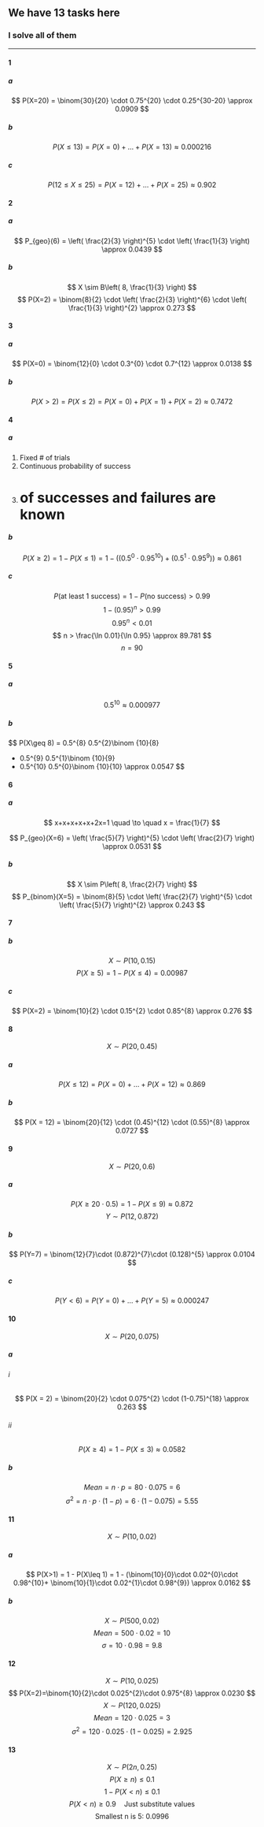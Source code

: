 ## We have 13 tasks here
### I solve all of them

---
#### 1
##### a
$$
P(X=20) = \binom{30}{20} \cdot 0.75^{20} \cdot 0.25^{30-20} \approx 0.0909
$$
##### b
$$
P(X\leq 13) =P(X=0) + \dots +P(X = 13) \approx 0.000216
$$
##### c
$$
P(12 \leq X \leq 25) =P(X=12) + \dots +P(X = 25) \approx 0.902
$$
#### 2
##### a
$$
P_{geo}(6) =  \left( \frac{2}{3} \right)^{5} \cdot \left( \frac{1}{3} \right) \approx 0.0439
$$
##### b
$$
X \sim B\left( 8, \frac{1}{3} \right) 
$$
$$
P(X=2) = \binom{8}{2} \cdot \left( \frac{2}{3} \right)^{6} \cdot \left( \frac{1}{3} \right)^{2} \approx 0.273
$$
#### 3
##### a
$$
P(X=0) = \binom{12}{0} \cdot 0.3^{0} \cdot 0.7^{12} \approx 0.0138
$$
##### b
$$
P(X>2) = P(X \leq 2) = P(X=0) + P(X=1) +P(X=2) \approx 0.7472
$$
#### 4
##### a

1. Fixed # of trials
2. Continuous probability of success
3. # of successes and failures are known 

##### b
$$
P(X\geq 2) = 1 - P(X\leq 1) = 1 - ((0.5^{0} \cdot 0.95^{10})+(0.5^{1} \cdot 0.95^{9})) \approx 0.861
$$
##### c
$$
P(\text{at least 1 success}) = 1 - P(\text{no success)} >0.99
$$
$$
1 - (0.95)^{n} > 0.99
$$
$$
0.95^{n} < 0.01
$$
$$
n > \frac{\ln 0.01}{\ln 0.95} \approx 89.781
$$
$$
n = 90
$$
#### 5
##### a
$$
0.5^{10} \approx 0.000977
$$
##### b
$$
P(X\geq 8) = 0.5^{8} 0.5^{2}\binom {10}{8} 
+ 0.5^{9} 0.5^{1}\binom {10}{9} 
+ 0.5^{10} 0.5^{0}\binom {10}{10}
\approx 0.0547
$$
#### 6
##### a
$$
x+x+x+x+x+2x=1 \quad \to \quad x = \frac{1}{7}
$$

$$
P_{geo}(X=6) = \left( \frac{5}{7} \right)^{5} \cdot \left( \frac{2}{7} \right) \approx 0.0531
$$
##### b
$$
X \sim P\left( 8, \frac{2}{7} \right)
$$
$$
P_{binom}(X=5) = \binom{8}{5} \cdot
\left( \frac{2}{7} \right)^{5} \cdot 
\left( \frac{5}{7} \right)^{2}
\approx 0.243
$$
#### 7
##### b
$$
X \sim P(10, 0.15) 
$$
$$
P(X\geq 5) = 1 - P(X \leq 4) = 0.00987
$$
##### c
$$
P(X=2) = \binom{10}{2} \cdot 0.15^{2} \cdot 0.85^{8} \approx 0.276
$$
#### 8
$$
X \sim P(20, 0.45) 
$$
##### a
$$
P(X\leq 12) = P(X=0)+\dots +P(X=12) \approx 0.869
$$
##### b
$$
P(X = 12) = \binom{20}{12} \cdot (0.45)^{12} \cdot (0.55)^{8} \approx 0.0727
$$
#### 9
$$
X \sim P(20, 0.6) 
$$
##### a
$$
P(X\geq 20 \cdot 0.5) = 1 - P(X\leq 9) \approx 0.872
$$
$$
Y \sim P(12, 0.872) 
$$
##### b
$$
P(Y=7) = \binom{12}{7}\cdot (0.872)^{7}\cdot (0.128)^{5} \approx 0.0104
$$
##### c
$$
P(Y<6 ) = P(Y=0) +\dots +P(Y=5) 
\approx 0.000247
$$
#### 10
$$
X \sim P(20, 0.075) 
$$
##### a
###### i
$$
P(X = 2) = \binom{20}{2} \cdot 0.075^{2} \cdot (1-0.75)^{18} \approx 0.263
$$
###### ii
$$
P(X \geq 4) = 1 - P(X\leq 3) \approx 0.0582
$$
##### b
$$
Mean = n\cdot p = 80\cdot 0.075 = 6
$$
$$
\sigma^{2} = n\cdot p\cdot(1-p)=6\cdot(1-0.075) = 5.55
$$
#### 11
$$
X \sim P(10, 0.02)
$$
##### a
$$
P(X>1) = 1 - P(X\leq 1) = 1 - 
(\binom{10}{0}\cdot 0.02^{0}\cdot 0.98^{10}+
\binom{10}{1}\cdot 0.02^{1}\cdot 0.98^{9}) \approx
0.0162
$$
##### b
$$
X \sim P(500, 0.02)
$$
$$
Mean = 500\cdot 0.02=10
$$
$$
\sigma = 10\cdot 0.98 = 9.8
$$
#### 12
$$
X \sim P(10, 0.025)
$$
$$
P(X=2)=\binom{10}{2}\cdot 0.025^{2}\cdot 0.975^{8} \approx 0.0230
$$
$$
X \sim P(120, 0.025)
$$
$$
Mean = 120 \cdot 0.025 = 3
$$
$$
\sigma^{2} = 120 \cdot 0.025 \cdot (1 - 0.025) = 2.925 
$$
#### 13
$$
X \sim P(2n, 0.25)
$$
$$
P(X \geq n) \leq 0.1
$$
$$
1 - P(X < n) \leq 0.1
$$
$$
P(X < n) \geq 0.9 \quad \text{Just substitute values}
$$
$$
 \text{Smallest n is 5: } 0.0996
$$